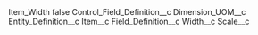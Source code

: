 <?xml version="1.0" encoding="UTF-8"?>
<CustomMetadata xmlns="http://soap.sforce.com/2006/04/metadata" xmlns:xsi="http://www.w3.org/2001/XMLSchema-instance" xmlns:xsd="http://www.w3.org/2001/XMLSchema">
    <label>Item_Width</label>
    <protected>false</protected>
    <values>
        <field>Control_Field_Definition__c</field>
        <value xsi:type="xsd:string">Dimension_UOM__c</value>
    </values>
    <values>
        <field>Entity_Definition__c</field>
        <value xsi:type="xsd:string">Item__c</value>
    </values>
    <values>
        <field>Field_Definition__c</field>
        <value xsi:type="xsd:string">Width__c</value>
    </values>
    <values>
        <field>Scale__c</field>
        <value xsi:nil="true"/>
    </values>
</CustomMetadata>
